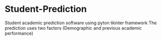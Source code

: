 # Student-Prediction
Student academic prediction software using pyton tkinter framework 
The prediction uses two factors (Demographic and previous academic performance)
